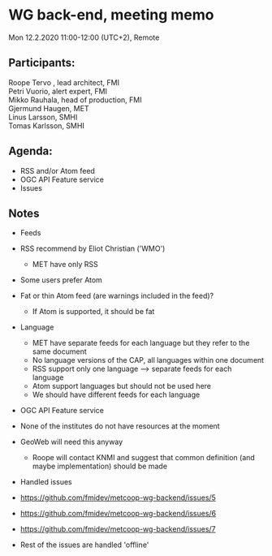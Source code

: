 # WG back-end, meeting memo
Mon 12.2.2020 11:00-12:00 (UTC+2), Remote

## Participants:
Roope Tervo , lead architect, FMI<br>
Petri Vuorio, alert expert, FMI<br>
Mikko Rauhala, head of production, FMI<br>
Gjermund Haugen, MET <br>
Linus Larsson, SMHI <br>
Tomas Karlsson, SMHI <br>


## Agenda:
* RSS and/or Atom feed
* OGC API Feature service
* Issues

## Notes

* Feeds
 * RSS recommend by Eliot Christian ('WMO')
   * MET have only RSS    
 * Some users prefer Atom
 * Fat or thin Atom feed (are warnings included in the feed)?
   * If Atom is supported, it should be fat
 * Language
   * MET have separate feeds for each language but they refer to the same document  
   * No language versions of the CAP, all languages within one document
   * RSS support only one language --> separate feeds for each language
   * Atom support languages but should not be used here
   * We should have different feeds for each language


* OGC API Feature service
 * None of the institutes do not have resources at the moment
 * GeoWeb will need this anyway
   * Roope will contact KNMI and suggest that common definition (and maybe implementation) should be made


* Handled issues
 * https://github.com/fmidev/metcoop-wg-backend/issues/5
 * https://github.com/fmidev/metcoop-wg-backend/issues/6
 * https://github.com/fmidev/metcoop-wg-backend/issues/7
 * Rest of the issues are handled 'offline'
